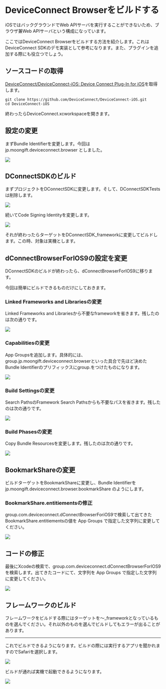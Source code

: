 # DeviceConnect Browserをビルドする

iOSではバックグラウンドでWeb APIサーバを実行することができないため、ブラウザ兼Web APIサーバという構成になっています。

ここではDeviceConnect Browserをビルドする方法を紹介します。これはDeviceConnect SDKのデモ実装として参考になります。また、プラグインを追加する際にも役立つでしょう。

## ソースコードの取得

[DeviceConnect/DeviceConnect-iOS: Device Connect Plug-In for iOS](https://github.com/DeviceConnect/DeviceConnect-iOS)を取得します。

```
git clone https://github.com/DeviceConnect/DeviceConnect-iOS.git
cd DeviceConnect-iOS
```

終わったらDeviceConnect.xcworkspaceを開きます。

## 設定の変更

まずBundle Identifierを変更します。今回は jp.moongift.deviceconnect.browser としました。

![](/images/ios/browser-build-4.png)

## DConnectSDKのビルド

まずプロジェクトをDConnectSDKに変更します。そして、DConnectSDKTestsは削除します。

![](/images/ios/browser-build-10.png)

続いてCode Signing Identityを変更します。

![](/images/ios/browser-build-11.png)

それが終わったらターゲットをDConnectSDK_frameworkに変更してビルドします。この時、対象は実機とします。

## dConnectBrowserForIOS9の設定を変更

DConnectSDKのビルドが終わったら、dConnectBrowserForIOS9に移ります。

今回は簡単にビルドできるものだけにしておきます。

### Linked Frameworks and Librariesの変更

Linked Frameworks and Librariesから不要なframeworkを省きます。残したのは次の通りです。

![](/images/ios/browser-build-3.png)

### Capabilitiesの変更

App Groupsを追加します。具体的には、group.jp.moongift.deviceconnect.browserといった具合で先ほど決めたBundle Identifierのプリフィックスにgroup.をつけたものになります。

![](/images/ios/browser-build-12.png)

### Build Settingsの変更

Search PathsのFramework Search Pathsからも不要なパスを省きます。残したのは次の通りです。

![](/images/ios/browser-build-2.png)

### Build Phasesの変更

Copy Bundle Resourcesを変更します。残したのは次の通りです。

![](/images/ios/browser-build-1.png)

## BookmarkShareの変更

ビルドターゲットをBookmarkShareに変更し、Bundle Identifierを jp.moongift.deviceconnect.browser.bookmarkShare のようにします。

### BookmarkShare.entitiementsの修正

group.com.deviceconnect.dConnectBrowserForiOS9で検索して出てきたBookmarkShare.entitiementsの値を App Groups で指定した文字列に変更してください。

![](/images/ios/browser-build-5.png)

## コードの修正

最後にXcodeの検索で、group.com.deviceconnect.dConnectBrowserForIOS9を検索します。出てきたコードにて、文字列を App Groups で指定した文字列に変更してください。

![](/images/ios/browser-build-8.png)

## フレームワークのビルド

フレームワークをビルドする際にはターゲットを〜_frameworkとなっているものを選んでください。それ以外のものを選んでビルドしてもエラーが出ることがあります。

----

これでビルドできるようになります。ビルドの際には実行するアプリを聞かれますのでSafariを選択します。

![](/images/ios/browser-build-7.png)

ビルドが通れば実機で起動できるようになります。

![](/images/ios/browser-build-13.png)


